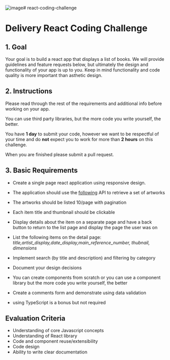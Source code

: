 ![image](https://github.com/ClearbridgeMobile/react-coding-challenge/assets/83609056/a22c0c1f-f438-4c24-b052-0f42ae2fc5b3)# react-coding-challenge
# Delivery React Coding Challenge

## 1. Goal

Your goal is to build a react app that displays a list of books. We will provide guidelines and feature requests below, but ultimately the design and functionality of your app is up to you. Keep in mind functionality and code quality is more important than asthetic design.

## 2. Instructions

Please read through the rest of the requirements and additional info before working on your app.

You can use third party libraries, but the more code you write yourself, the better.

You have **1 day** to submit your code, however we want to be respectful of your time and do **not** expect you to work for more than **2 hours** on this challenge.

When you are finished please submit a pull request.

## 3. Basic Requirements

- Create a single page react application using responsive design.
- The application should use the [following](https://api.artic.edu/api/v1/artworks) API to retrieve a set of artworks
- The artworks should be listed 10/page with pagination
-	Each item title and thumbnail should be clickable
-	Display details about the item on a separate page and have a back button to return to the list page and display the page the user was on
-	List the following items on the detail page: _title,artist_display,date_display,main_reference_number, thubnail, dimensions_
-	Implement search (by title and description) and filtering by category
-	Document your design decisions
-	You can create components from scratch or you can use a component library but the more code you write yourself, the better
- Create a comments form and demonstrate using data validation

- using TypeScript is a bonus but not required


## Evaluation Criteria

- Understanding of core Javascript concepts
- Understanding of React library
- Code and component reuse/extensibility
- Code design
- Ability to write clear documentation
